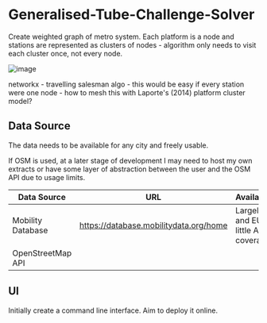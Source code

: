 # Generalised-Tube-Challenge-Solver

Create weighted graph of metro system. Each platform is a node and stations are represented as clusters of nodes - algorithm only needs to visit each cluster once, not every node.

![image](https://user-images.githubusercontent.com/51741333/198717545-ea486566-10e8-4076-809b-981ac225e174.png)

networkx - travelling salesman algo - this would be easy if every station were one node - how to mesh this with Laporte's (2014) platform cluster model?

## Data Source

The data needs to be available for any city and freely usable.

If OSM is used, at a later stage of development I may need to host my own extracts or have some layer of abstraction between the user and the OSM API due to usage limits.

| Data Source       | URL                                     | Availability                               |
|-------------------|-----------------------------------------|--------------------------------------------|
| Mobility Database | https://database.mobilitydata.org/home  | Largely US and EU, little Asian coverage   |
| OpenStreetMap API |                                         |              |

## UI

Initially create a command line interface. Aim to deploy it online.
